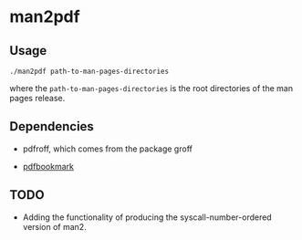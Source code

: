 # man2pdf

## Usage

```
./man2pdf path-to-man-pages-directories
```

where the `path-to-man-pages-directories`
is the root directories of the man pages release.

## Dependencies

- pdfroff, which comes from the package groff

- [pdfbookmark](https://github.com/NoviceLive/pdfbookmark)

## TODO

- Adding the functionality of
producing the syscall-number-ordered version of man2.
